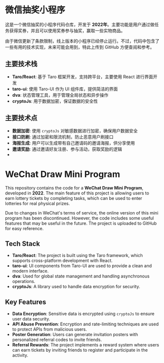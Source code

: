 # 微信抽奖小程序

这是一个微信抽奖的小程序代码仓库，开发于 **2022年**。主要功能是用户通过做任务获得奖券，并且可以使用奖券参与抽奖，赢取一些实物商品。

由于微信更新了条款限制，线上版本的小程序已经停止运行。不过，代码中包含了一些有用的技术实现，未来可能会用到，特此上传到 GitHub 方便查阅和参考。

## 主要技术栈

- **Taro/React**: 基于 Taro 框架开发，支持跨平台，主要使用 React 进行界面开发
- **taro-ui**: 使用 Taro-UI 作为 UI 组件库，提供简洁的界面
- **dva**: 状态管理工具，用于管理全局状态和异步操作
- **cryptoJs**: 用于数据加密，保证数据的安全性

## 主要技术点

- **数据加密**: 使用 `cryptoJs` 对敏感数据进行加密，确保用户数据安全
- **接口防刷**: 通过加密和限流机制，防止恶意用户刷接口
- **海报生成**: 用户可以生成带有自己邀请码的邀请海报，供分享使用
- **邀请奖励**: 通过邀请好友注册、参与活动，获取奖励的逻辑
- 

# WeChat Draw Mini Program

This repository contains the code for a **WeChat Draw Mini Program**, developed in **2022**. The main feature of this project is allowing users to earn lottery tickets by completing tasks, which can be used to enter lotteries for real physical prizes.

Due to changes in WeChat's terms of service, the online version of this mini program has been discontinued. However, the code includes some useful features that may be useful in the future. The project is uploaded to GitHub for easy reference.

## Tech Stack

- **Taro/React**: The project is built using the Taro framework, which supports cross-platform development with React.
- **taro-ui**: UI components from Taro-UI are used to provide a clean and modern interface.
- **dva**: Used for global state management and handling asynchronous operations.
- **cryptoJs**: A library used to handle data encryption for security.

## Key Features

- **Data Encryption**: Sensitive data is encrypted using `cryptoJs` to ensure user data security.
- **API Abuse Prevention**: Encryption and rate-limiting techniques are used to protect APIs from malicious users.
- **Poster Generation**: Users can generate invitation posters with personalized referral codes to invite friends.
- **Referral Rewards**: The project implements a reward system where users can earn tickets by inviting friends to register and participate in the activity.
